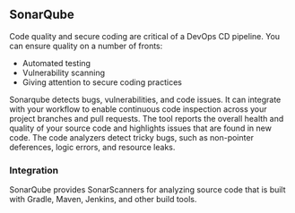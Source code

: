## SonarQube

Code quality and secure coding are critical of a DevOps CD pipeline. You can ensure quality on a number of fronts:

- Automated testing
- Vulnerability scanning
- Giving attention to secure coding practices

Sonarqube detects bugs, vulnerabilities, and code issues. It can integrate with your workflow to enable continuous code inspection across your project branches and pull requests. The tool reports the overall health and quality of your source code and highlights issues that are found in new code. The code analyzers detect tricky bugs, such as non-pointer deferences, logic errors, and resource leaks.

### Integration

SonarQube provides SonarScanners for analyzing source code that is built with Gradle, Maven, Jenkins, and other build tools.
